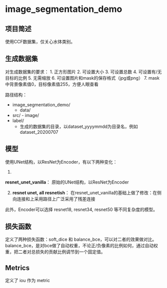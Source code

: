 # image_segmentation_demo

## 项目简述
使用CCF数据集，仅关心水体类别。

## 生成数据集

对生成数据集的要求：
1.
正方形图片
2. 可设置大小
3. 可设置总数
4. 可设置有/无目标的比例
5. 无需缩放
6. 可设置图片和mask的保存格式（jpg或png）
7.
mask中背景像素值0，目标像素值255，方便人眼查看

路径结构：
- image_segmentation_demo/
    - data/
- src/
            - image/
- label/
    - 生成的数据集的目录，以dataset_yyyymmdd为目录名，例如
dataset_20200707

## 模型
使用UNet结构，以ResNet为Encoder，有以下两种变化：

1.
**resnet_unet_vanilla**：
原始的UNet结构，以ResNet为Encoder

2. **resnet unet, all
resnetish**：
在resnet_unet_vanilla的基础上做了修改：在侧向连接和上采用路径上广泛采用了残差连接

此外，Encoder可以选择
resnet18, resnet34, resnet50 等不同复杂度的模型。


## 损失函数
定义了两种损失函数：soft_dice 和
balance_bce，可以对二者的效果做对比。
balance_bce，是对bce做了自动权重，不论正/负像素的比例如何，通过自动权重，把二者对总损失的贡献比例调节到一个固定值。

## Metrics
定义了 iou 作为 metric
